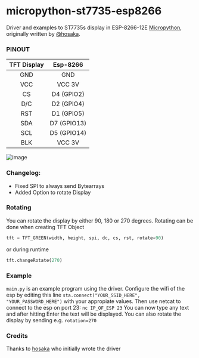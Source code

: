 # micropython-st7735-esp8266

Driver and examples to ST7735s display in ESP-8266-12E [Micropython](http://micropython.org/), originally written by [@hosaka](https://github.com/hosaka/).

### PINOUT



| TFT Display | Esp-8266 |
| :--: | :--: |
| GND | GND|
| VCC | VCC  3V|
| CS | D4 (GPIO2)|
| D/C | D2 (GPIO4)|
| RST | D1 (GPIO5)|
| SDA | D7 (GPIO13)|
| SCL | D5 (GPIO14)|
| BLK | VCC 3V|

![image](assets/images/ESP-8266-ST7735S.png)

### Changelog:
* Fixed SPI to always send Bytearrays
* Added Option to rotate Display

### Rotating
You can rotate the display by either 90, 180 or 270 degrees.
Rotating can be done when creating TFT Object
```python
tft = TFT_GREEN(width, height, spi, dc, cs, rst, rotate=90)
```
or during runtime
```python
tft.changeRotate(270)
```

### Example
`main.py` is an example program using the driver.
Configure the wifi of the esp by editing this line
`sta.connect("YOUR_SSID_HERE", "YOUR_PASSWORD_HERE")`
with your appropiate values. Then use netcat to connect to the esp on port 23:
`nc IP_OF_ESP 23`
You can now type any text and after hitting Enter the text will be displayed.
You can also rotate the display by sending e.g.
`rotation=270`

### Credits
Thanks to <a href="https://github.com/hosaka/">hosaka</a> who initially wrote the driver
